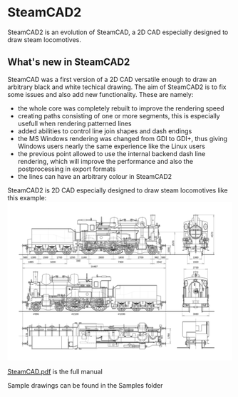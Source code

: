 # SteamCAD2
SteamCAD2 is an evolution of SteamCAD, a 2D CAD especially designed to draw steam
locomotives.

## What's new in SteamCAD2
SteamCAD was a first version of a 2D CAD versatile enough to draw an arbitrary black
and white techical drawing. The aim of SteamCAD2 is to fix some issues and also add
new functionality. These are namely:

* the whole core was completely rebuilt to improve the rendering speed
* creating paths consisting of one or more segments, this is especially usefull when
rendering patterned lines
* added abilities to control line join shapes and dash endings
* the MS Windows rendering was changed from GDI to GDI+, thus giving Windows users
nearly the same experience like the Linux users
* the previous point allowed to use the internal backend dash line rendering, which
will improve the performance and also the postprocessing in export formats
* the lines can have an arbitrary colour in SteamCAD2

SteamCAD2 is 2D CAD especially designed to draw steam locomotives like this example:
![264.0](/Images/264_0.svg)

[SteamCAD.pdf](/SteamCAD.pdf) is the full manual

Sample drawings can be found in the Samples folder
